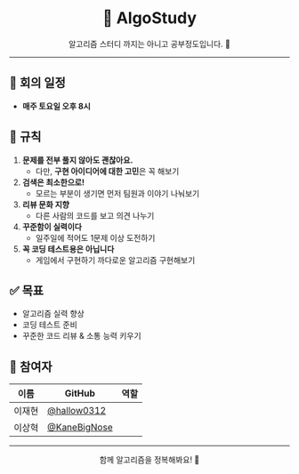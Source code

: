<h1 align="center">📘 AlgoStudy</h1>

<p align="center">알고리즘 스터디 까지는 아니고 공부정도입니다. 💪</p>

---

## 📅 회의 일정

- **매주 토요일 오후 8시** 

## 📌 규칙

1. **문제를 전부 풀지 않아도 괜찮아요.**  
   - 다만, **구현 아이디어에 대한 고민**은 꼭 해보기
2. **검색은 최소한으로!**  
   - 모르는 부분이 생기면 먼저 팀원과 이야기 나눠보기
3. **리뷰 문화 지향**  
   - 다른 사람의 코드를 보고 의견 나누기
4. **꾸준함이 실력이다**  
   - 일주일에 적어도 1문제 이상 도전하기
5. **꼭 코딩 테스트용은 아닙니다**
   - 게임에서 구현하기 까다로운 알고리즘 구현해보기 

## ✅ 목표

- 알고리즘 실력 향상
- 코딩 테스트 준비
- 꾸준한 코드 리뷰 & 소통 능력 키우기

## 👥 참여자

| 이름 | GitHub | 역할 |
|------|--------|------|
| 이재현 | [@hallow0312](https://github.com/hallow0312) |   |
| 이상혁 | [@KaneBigNose](https://github.com/KaneBigNose) |   |


---

<p align="center">
  함께 알고리즘을 정복해봐요! 🚀
</p>
